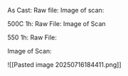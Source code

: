 As Cast:
Raw file:
Image of scan:

500C 1h:
Raw File:
Image of Scan

550 1h:
Raw File:
<!-- PUBLISH STOP -->
Image of Scan:

![[Pasted image 20250716184411.png]]
